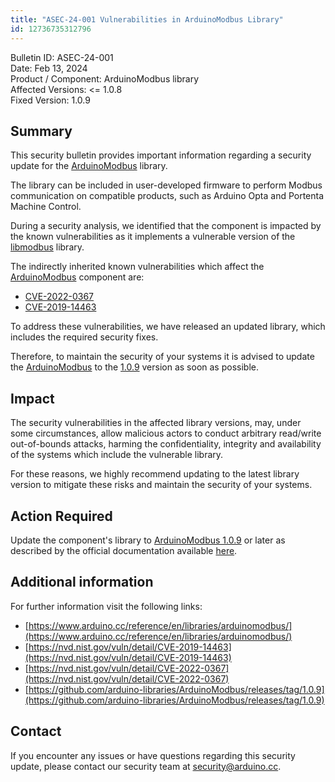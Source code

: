 ```yaml
---
title: "ASEC-24-001 Vulnerabilities in ArduinoModbus Library"
id: 12736735312796
---
```


Bulletin ID: ASEC-24-001  
Date: Feb 13, 2024  
Product / Component: ArduinoModbus library  
Affected Versions: &lt;= 1.0.8  
Fixed Version: 1.0.9

## Summary

This security bulletin provides important information regarding a security update for the [ArduinoModbus](https://github.com/arduino-libraries/ArduinoModbus) library.

The library can be included in user-developed firmware to perform Modbus communication on compatible products, such as Arduino Opta and Portenta Machine Control.

During a security analysis, we identified that the component is impacted by the known vulnerabilities as it implements a vulnerable version of the [libmodbus](https://github.com/stephane/libmodbus) library.

The indirectly inherited known vulnerabilities which affect the [ArduinoModbus](https://github.com/arduino-libraries/ArduinoModbus) component are:

* [CVE-2022-0367](https://nvd.nist.gov/vuln/detail/CVE-2022-0367)
* [CVE-2019-14463](https://nvd.nist.gov/vuln/detail/CVE-2019-14463)

To address these vulnerabilities, we have released an updated library, which includes the required security fixes.

Therefore, to maintain the security of your systems it is advised to update the [ArduinoModbus](https://github.com/arduino-libraries/ArduinoModbus) to the [1.0.9](https://github.com/arduino-libraries/ArduinoModbus/releases/tag/1.0.9) version as soon as possible.

## Impact

The security vulnerabilities in the affected library versions, may, under some circumstances, allow malicious actors to conduct arbitrary read/write out-of-bounds attacks, harming the confidentiality, integrity and availability of the systems which include the vulnerable library.

For these reasons, we highly recommend updating to the latest library version to mitigate these risks and maintain the security of your systems.

## Action Required

Update the component's library to [ArduinoModbus 1.0.9](https://github.com/arduino-libraries/ArduinoModbus/releases/tag/1.0.9) or later as described by the official documentation available [here](https://www.arduino.cc/reference/en/libraries/arduinomodbus/).

## Additional information

For further information visit the following links:

* [https://www.arduino.cc/reference/en/libraries/arduinomodbus/](https://www.arduino.cc/reference/en/libraries/arduinomodbus/)
* [https://nvd.nist.gov/vuln/detail/CVE-2019-14463](https://nvd.nist.gov/vuln/detail/CVE-2019-14463)
* [https://nvd.nist.gov/vuln/detail/CVE-2022-0367](https://nvd.nist.gov/vuln/detail/CVE-2022-0367)
* [https://github.com/arduino-libraries/ArduinoModbus/releases/tag/1.0.9](https://github.com/arduino-libraries/ArduinoModbus/releases/tag/1.0.9)

## Contact

If you encounter any issues or have questions regarding this security update, please contact our security team at [security@arduino.cc](mailto:security@arduino.cc).
